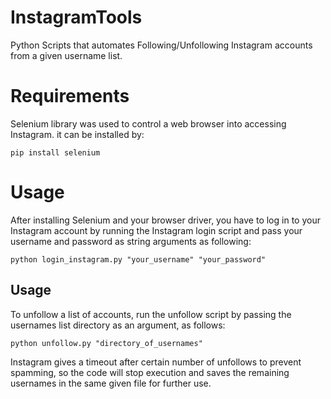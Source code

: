 # InstagramTools
Python Scripts that automates Following/Unfollowing Instagram accounts from a given username list.
# Requirements
Selenium library was used to control a web browser into accessing Instagram.
it can be installed by:

`pip install selenium`

# Usage
After installing Selenium and your browser driver, you have to log in to your Instagram account by running the Instagram login script and pass your username and password as string arguments as following:

`python login_instagram.py "your_username" "your_password"`

## Usage
To unfollow a list of accounts, run the unfollow script by passing the usernames list directory as an argument, as follows:

`python unfollow.py "directory_of_usernames"`

Instagram gives a timeout after certain number of unfollows to prevent spamming, so the code will stop execution and saves the remaining usernames in the same given file for further use.
